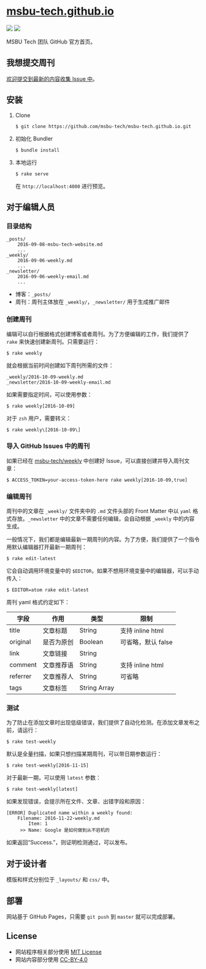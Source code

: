 # [msbu-tech.github.io](https://msbu-tech.github.io/)

[![](https://img.shields.io/badge/powered%20by-jekyll-red.svg)](https://jekyllrb.com)
[![](https://api.travis-ci.org/msbu-tech/msbu-tech.github.io.svg)](https://travis-ci.org/msbu-tech/msbu-tech.github.io)

MSBU Tech 团队 GitHub 官方首页。

## 我想提交周刊

[欢迎提交到最新的内容收集 Issue 中](https://github.com/msbu-tech/weekly/issues?q=is%3Aissue+is%3Aopen+label%3A%E6%94%B6%E9%9B%86%E4%B8%AD)。

## 安装

1. Clone

    ```
    $ git clone https://github.com/msbu-tech/msbu-tech.github.io.git
    ```

2. 初始化 Bundler

    ```
    $ bundle install
    ```

3. 本地运行

    ```
    $ rake serve
    ```

    在 `http://localhost:4000` 进行预览。

## 对于编辑人员

### 目录结构

```
_posts/
    2016-09-08-msbu-tech-website.md
    ...
_weekly/
    2016-09-06-weekly.md
    ...
_newsletter/
    2016-09-06-weekly-email.md
    ...
```

* 博客：`_posts/`
* 周刊：周刊主体放在 `_weekly/`，`_newsletter/` 用于生成推广邮件

### 创建周刊

编辑可以自行根据格式创建博客或者周刊。为了方便编辑的工作，我们提供了 `rake` 来快速创建新周刊。只需要运行：

```
$ rake weekly
```

就会根据当前时间创建如下周刊所需的文件：

```
_weekly/2016-10-09-weekly.md
_newsletter/2016-10-09-weekly-email.md
```

如果需要指定时间，可以使用参数：

```
$ rake weekly[2016-10-09]
```

对于 `zsh` 用户，需要转义：

```
$ rake weekly\[2016-10-09\]
```

### 导入 GitHub Issues 中的周刊

如果已经在 [msbu-tech/weekly](https://github.com/msbu-tech/weekly) 中创建好 Issue，可以直接创建并导入周刊文章：

```
$ ACCESS_TOKEN=your-access-token-here rake weekly[2016-10-09,true]
```

### 编辑周刊

周刊中的文章在 `_weekly/` 文件夹中的 `.md` 文件头部的 Front Matter 中以 `yaml` 格式存放。`_newsletter` 中的文章不需要任何编辑，会自动根据 `_weekly` 中的内容生成。

一般情况下，我们都是编辑最新一期周刊的内容。为了方便，我们提供了一个指令用默认编辑器打开最新一期周刊：

```
$ rake edit-latest
```

它会自动调用环境变量中的 `$EDITOR`，如果不想用环境变量中的编辑器，可以手动传入：

```
$ EDITOR=atom rake edit-latest
```

周刊 yaml 格式约定如下：

| 字段 | 作用 | 类型 | 限制 |
|------|-----|-----|-----|
| title | 文章标题 | String | 支持 inline html |
| original | 是否为原创 | Boolean | 可省略，默认 false |
| link | 文章链接 | String |  |
| comment | 文章推荐语 | String | 支持 inline html |
| referrer | 文章推荐人 | String | 可省略 |
| tags | 文章标签 | String Array |  |

### 测试

为了防止在添加文章时出现低级错误，我们提供了自动化检测。在添加文章发布之前，请运行：

```
$ rake test-weekly
```

默认是全量扫描，如果只想扫描某期周刊，可以带日期参数运行：

```
$ rake test-weekly[2016-11-15]
```

对于最新一期，可以使用 `latest` 参数：

```
$ rake test-weekly[latest]
```

如果发现错误，会提示所在文件、文章、出错字段和原因：

```
[ERROR] Duplicated name within a weekly found:
    Filename: 2016-11-22-weekly.md
        Item: 1
     >> Name: Google 是如何做到从不宕机的
```

如果返回“Success.”，则证明检测通过，可以发布。

## 对于设计者

模版和样式分别位于 `_layouts/` 和 `css/` 中。

## 部署

网站基于 GitHub Pages，只需要 `git push` 到 `master` 就可以完成部署。

## License

* 网站程序相关部分使用 [MIT License](/LICENSE)
* 网站内容部分使用 [CC-BY-4.0](https://creativecommons.org/licenses/by/4.0/legalcode.txt)
